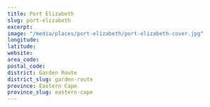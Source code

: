 ```yaml
---
title: Port Elizabeth
slug: port-elizabeth
excerpt: 
image: "/media/places/port-elizabeth/port-elizabeth-cover.jpg"
longitude: 
latitude: 
website: 
area_code: 
postal_code: 
district: Garden Route
district_slug: garden-route
province: Eastern Cape
province_slug: eastern-cape
---
```

